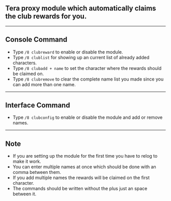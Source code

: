 ## Tera proxy module which automatically claims the club rewards for you.

---

## Console Command
- Type `/8 clubreward` to enable or disable the module.
- Type `/8 clublist` for showing up an current list of already added characters.
- Type `/8 clubadd + name` to set the character where the rewards should be claimed on.
- Type `/8 clubremove` to clear the complete name list you made since you can add more than one name.

---

## Interface Command
- Type `/8 clubconfig` to enable or disable the module and add or remove names.

---

## Note
- If you are setting up the module for the first time you have to relog to make it work.
- You can enter multiple names at once which should be done with an comma between them.
- If you add multiple names the rewards will be claimed on the first character.
- The commands should be written without the plus just an space between it.
